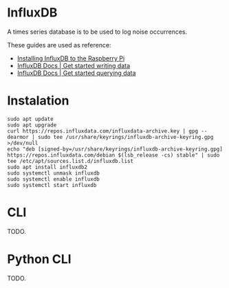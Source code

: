 # InfluxDB

A times series database is to be used to log noise occurrences.

These guides are used as reference:

- [Installing InfluxDB to the Raspberry Pi](https://pimylifeup.com/raspberry-pi-influxdb/)
- [InfluxDB Docs | Get started writing data](https://docs.influxdata.com/influxdb/v2/get-started/write)
- [InfluxDB Docs | Get started querying data](https://docs.influxdata.com/influxdb/v2/get-started/query)


# Instalation

```
sudo apt update
sudo apt upgrade
curl https://repos.influxdata.com/influxdata-archive.key | gpg --dearmor | sudo tee /usr/share/keyrings/influxdb-archive-keyring.gpg >/dev/null
echo "deb [signed-by=/usr/share/keyrings/influxdb-archive-keyring.gpg] https://repos.influxdata.com/debian $(lsb_release -cs) stable" | sudo tee /etc/apt/sources.list.d/influxdb.list
sudo apt install influxdb2
sudo systemctl unmask influxdb
sudo systemctl enable influxdb
sudo systemctl start influxdb
```

# CLI

TODO.

# Python CLI

TODO.